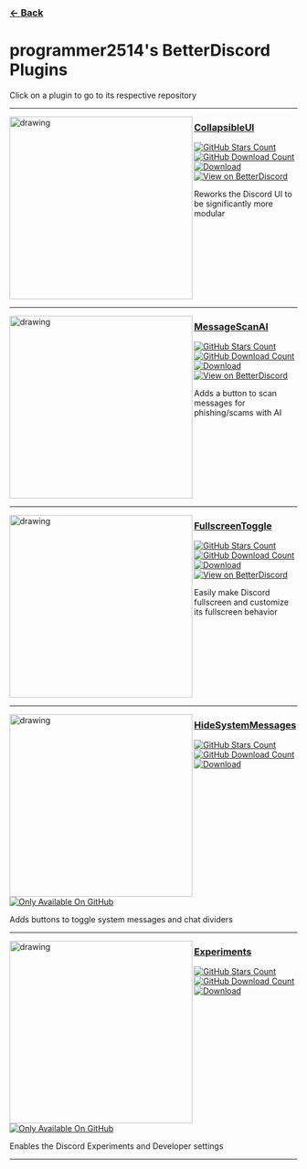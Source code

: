 ### [← Back](https://github.com/programmer2514/BetterDiscord-Stuff)
# programmer2514's BetterDiscord Plugins
Click on a plugin to go to its respective repository

---

<a href="https://github.com/programmer2514/BetterDiscord-CollapsibleUI"><img align="left" src="https://betterdiscord.app/Image/658" alt="drawing" width="320"/></a>

### [CollapsibleUI](https://github.com/programmer2514/BetterDiscord-CollapsibleUI)

[![GitHub Stars Count](https://img.shields.io/github/stars/programmer2514/BetterDiscord-CollapsibleUI?style=for-the-badge&label=GitHub%20Stars&labelColor=0c0d10&color=3a71c1
)](https://github.com/programmer2514/BetterDiscord-CollapsibleUI)
[![GitHub Download Count](https://img.shields.io/github/downloads/programmer2514/BetterDiscord-CollapsibleUI/total?style=for-the-badge&label=GitHub%20Downloads&labelColor=0c0d10&color=3a71c1)](https://github.com/programmer2514/BetterDiscord-CollapsibleUI/releases)  
[![Download](https://img.shields.io/badge/Download-3a71c1?labelColor=0c0d10&color=3a71c1&style=for-the-badge)](https://github.com/programmer2514/BetterDiscord-CollapsibleUI/releases/latest/download/CollapsibleUI.plugin.js)
[![View on BetterDiscord](https://img.shields.io/badge/View%20on%20BetterDiscord-3a71c1?labelColor=0c0d10&color=3a71c1&style=for-the-badge)](https://betterdiscord.app/plugin/CollapsibleUI)

Reworks the Discord UI to be significantly more modular
<br clear="left"/>

---

<a href="https://github.com/programmer2514/BetterDiscord-MessageScanAI"><img align="left" src="https://betterdiscord.app/Image/1593" alt="drawing" width="320"/></a>

### [MessageScanAI](https://github.com/programmer2514/BetterDiscord-MessageScanAI)

[![GitHub Stars Count](https://img.shields.io/github/stars/programmer2514/BetterDiscord-MessageScanAI?style=for-the-badge&label=GitHub%20Stars&labelColor=0c0d10&color=3a71c1
)](https://github.com/programmer2514/BetterDiscord-MessageScanAI)
[![GitHub Download Count](https://img.shields.io/github/downloads/programmer2514/BetterDiscord-MessageScanAI/total?style=for-the-badge&label=GitHub%20Downloads&labelColor=0c0d10&color=3a71c1)](https://github.com/programmer2514/BetterDiscord-MessageScanAI/releases)  
[![Download](https://img.shields.io/badge/Download-3a71c1?labelColor=0c0d10&color=3a71c1&style=for-the-badge)](https://github.com/programmer2514/BetterDiscord-MessageScanAI/releases/latest/download/MessageScanAI.plugin.js)
[![View on BetterDiscord](https://img.shields.io/badge/View%20on%20BetterDiscord-3a71c1?labelColor=0c0d10&color=3a71c1&style=for-the-badge)](https://betterdiscord.app/plugin/MessageScanAI)

Adds a button to scan messages for phishing/scams with AI
<br clear="left"/>

---

<a href="https://github.com/programmer2514/BetterDiscord-FullscreenToggle"><img align="left" src="https://github.com/user-attachments/assets/f4621ecc-11ea-436a-ba96-5bed33f2708b" alt="drawing" width="320"/></a>

### [FullscreenToggle](https://github.com/programmer2514/BetterDiscord-FullscreenToggle)

[![GitHub Stars Count](https://img.shields.io/github/stars/programmer2514/BetterDiscord-FullscreenToggle?style=for-the-badge&label=GitHub%20Stars&labelColor=0c0d10&color=3a71c1
)](https://github.com/programmer2514/BetterDiscord-FullscreenToggle)
[![GitHub Download Count](https://img.shields.io/github/downloads/programmer2514/BetterDiscord-FullscreenToggle/total?style=for-the-badge&label=GitHub%20Downloads&labelColor=0c0d10&color=3a71c1)](https://github.com/programmer2514/BetterDiscord-FullscreenToggle/releases)  
[![Download](https://img.shields.io/badge/Download-3a71c1?labelColor=0c0d10&color=3a71c1&style=for-the-badge)](https://github.com/programmer2514/BetterDiscord-FullscreenToggle/releases/latest/download/FullscreenToggle.plugin.js)
[![View on BetterDiscord](https://img.shields.io/badge/View%20on%20BetterDiscord-3a71c1?labelColor=0c0d10&color=3a71c1&style=for-the-badge)](https://betterdiscord.app/plugin/FullscreenToggle)

Easily make Discord fullscreen and customize its fullscreen behavior
<br clear="left"/>

---

<a href="https://github.com/programmer2514/BetterDiscord-HideSystemMessages"><img align="left" src="https://betterdiscord.app/Image/1183" alt="drawing" width="320"/></a>

### [HideSystemMessages](https://github.com/programmer2514/BetterDiscord-HideSystemMessages)
[![GitHub Stars Count](https://img.shields.io/github/stars/programmer2514/BetterDiscord-HideSystemMessages?style=for-the-badge&label=GitHub%20Stars&labelColor=0c0d10&color=3a71c1
)](https://github.com/programmer2514/BetterDiscord-HideSystemMessages)
[![GitHub Download Count](https://img.shields.io/github/downloads/programmer2514/BetterDiscord-HideSystemMessages/total?style=for-the-badge&label=GitHub%20Downloads&labelColor=0c0d10&color=3a71c1)](https://github.com/programmer2514/BetterDiscord-HideSystemMessages/releases)  
[![Download](https://img.shields.io/badge/Download-3a71c1?labelColor=0c0d10&color=3a71c1&style=for-the-badge)](https://github.com/programmer2514/BetterDiscord-HideSystemMessages/releases/latest/download/HideSystemMessages.plugin.js)
[![Only Available On GitHub](https://img.shields.io/badge/Only%20Available%20on%20GitHub-3a71c1?labelColor=0c0d10&color=6B6B6B&style=for-the-badge)](https://github.com/programmer2514/BetterDiscord-HideSystemMessages)

Adds buttons to toggle system messages and chat dividers
<br clear="left"/>

---

<a href="https://github.com/programmer2514/BetterDiscord-Experiments"><img align="left" src="https://github.com/user-attachments/assets/5ad8ebcb-93ea-41d0-b600-29f05c4d0cdd" alt="drawing" width="320"/></a>

### [Experiments](https://github.com/programmer2514/BetterDiscord-Experiments)
[![GitHub Stars Count](https://img.shields.io/github/stars/programmer2514/BetterDiscord-Experiments?style=for-the-badge&label=GitHub%20Stars&labelColor=0c0d10&color=3a71c1
)](https://github.com/programmer2514/BetterDiscord-Experiments)
[![GitHub Download Count](https://img.shields.io/github/downloads/programmer2514/BetterDiscord-Experiments/total?style=for-the-badge&label=GitHub%20Downloads&labelColor=0c0d10&color=3a71c1)](https://github.com/programmer2514/BetterDiscord-Experiments/releases)  
[![Download](https://img.shields.io/badge/Download-3a71c1?labelColor=0c0d10&color=3a71c1&style=for-the-badge)](https://github.com/programmer2514/BetterDiscord-Experiments/releases/latest/download/Experiments.plugin.js)
[![Only Available On GitHub](https://img.shields.io/badge/Only%20Available%20on%20GitHub-3a71c1?labelColor=0c0d10&color=6B6B6B&style=for-the-badge)](https://github.com/programmer2514/BetterDiscord-Experiments)

Enables the Discord Experiments and Developer settings
<br clear="left"/>

---
